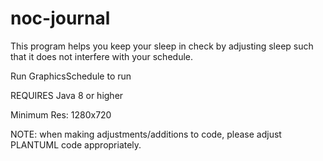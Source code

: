 # noc-journal

This program helps you keep your sleep in check by adjusting sleep such that it does not interfere with your schedule.

Run GraphicsSchedule to run

REQUIRES Java 8 or higher

Minimum Res: 1280x720

NOTE: when making adjustments/additions to code, please adjust PLANTUML code appropriately.